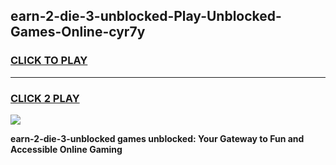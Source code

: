 
## earn-2-die-3-unblocked-Play-Unblocked-Games-Online-cyr7y
<h3>
<a href="https://premium76.site?title=earn-2-die-3-unblocked&ref=25A">CLICK TO PLAY</a></h3>
<hr>

<h3>
<a href="https://premium76.site?title=earn-2-die-3-unblocked&ref=25A">CLICK 2 PLAY</a>
  
</h3>

<a href="https://premium76.site?title=earn-2-die-3-unblocked&ref=25A"><img src="https://clearcache.store/games.png"></a>


**earn-2-die-3-unblocked games unblocked: Your Gateway to Fun and Accessible Online Gaming**
